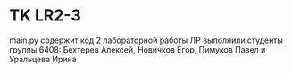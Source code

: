 # TK LR2-3
main.py содержит код 2 лабораторной работы
ЛР выполнили студенты группы 6408: Бехтерев Алексей, Новичков Егор, Пимуков Павел и Уральцева Ирина
